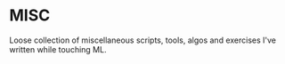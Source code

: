 # MISC

Loose collection of miscellaneous scripts, tools, algos and exercises I've written while touching ML.
